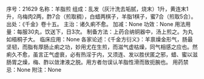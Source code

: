 序号：21629
名称：羊脂煎
组成：乱发（灰汁洗去垢腻，烧末）1升，黄连末1升，乌梅肉2两，酢7合（煎取稠），白蜡两棋子，羊脂1棋子，蜜7合（煎取5合）。
出处：《千金》卷十五。
主治：诸久痢不愈。
加减：None
功效：None
用法用量：每服30丸，饮送下，日3次。
制备方法：上药合纳铜器中，汤上煎之。为丸如梧桐子大。
临床应用：None
各家论述：《千金方衍义》：羊禀燥金形气，肠最坚韧，而脂有厚肠止痢之功，妙用尤在生煎，而滋气虚枯燥，同气相感之应也。然痢久不愈，虽言正气虚衰，必有热淫于内，又须连、发以胜伏匿之邪，蜡、蜜以滋肠胃之燥，梅、酢以敛津液之脱。用方者勿误认羊脂性滑而致扼腕也。
用药禁忌：None
附注：None
